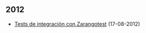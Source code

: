 2012
----

 * [Tests de integración con Zarangotest](/2012-08-17-Tests-de-integracion-con-Zarangotest.md) (17-08-2012)
